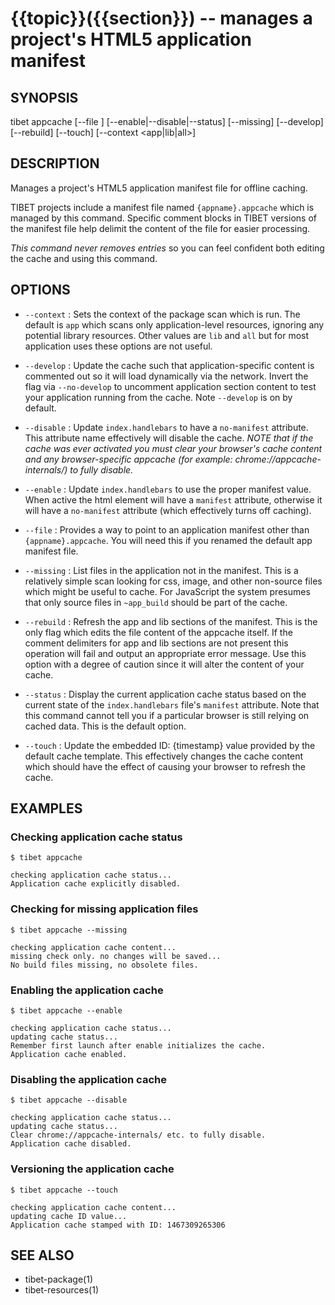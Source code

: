 {{topic}}({{section}}) -- manages a project's HTML5 application manifest
=============================================

## SYNOPSIS

tibet appcache [--file <cachefile>] [--enable|--disable|--status]
    [--missing] [--develop] [--rebuild] [--touch] [--context <app|lib|all>]

## DESCRIPTION

Manages a project's HTML5 application manifest file for offline caching.

TIBET projects include a manifest file named `{appname}.appcache` which is
managed by this command. Specific comment blocks in TIBET versions of the
manifest file help delimit the content of the file for easier processing.

*This command never removes entries* so you can feel confident both editing the
cache and using this command.

## OPTIONS

  * `--context` :
    Sets the context of the package scan which is run. The default is `app`
which scans only application-level resources, ignoring any potential library
resources. Other values are `lib` and `all` but for most application uses these
options are not useful.

  * `--develop` :
    Update the cache such that application-specific content is commented out so
it will load dynamically via the network. Invert the flag via `--no-develop` to
uncomment application section content to test your application running from the
cache. Note `--develop` is on by default.

  * `--disable` :
    Update `index.handlebars` to have a `no-manifest` attribute. This attribute
name effectively will disable the cache. *NOTE that if the cache was ever
activated you must clear your browser's cache content and any browser-specific
appcache (for example: chrome://appcache-internals/) to fully disable.*

  * `--enable` :
    Update `index.handlebars` to use the proper manifest value. When active the
html element will have a `manifest` attribute, otherwise it will have a
`no-manifest` attribute (which effectively turns off caching).

  * `--file` :
    Provides a way to point to an application manifest other than
`{appname}.appcache`. You will need this if you renamed the default app manifest
file.

  * `--missing` :
    List files in the application not in the manifest. This is a relatively
simple scan looking for css, image, and other non-source files which might be
useful to cache. For JavaScript the system presumes that only source files in
`~app_build` should be part of the cache.

  * `--rebuild` :
    Refresh the app and lib sections of the manifest. This is the only flag
which edits the file content of the appcache itself. If the comment delimiters
for app and lib sections are not present this operation will fail and output an
appropriate error message. Use this option with a degree of caution since it
will alter the content of your cache.

  * `--status` :
    Display the current application cache status based on the current state of
the `index.handlebars` file's `manifest` attribute. Note that this command
cannot tell you if a particular browser is still relying on cached data. This is
the default option.

  * `--touch` :
    Update the embedded ID: {timestamp} value provided by the default cache
template. This effectively changes the cache content which should have the
effect of causing your browser to refresh the cache.

## EXAMPLES

### Checking application cache status

    $ tibet appcache

    checking application cache status...
    Application cache explicitly disabled.

### Checking for missing application files

    $ tibet appcache --missing

    checking application cache content...
    missing check only. no changes will be saved...
    No build files missing, no obsolete files.

### Enabling the application cache

    $ tibet appcache --enable

    checking application cache status...
    updating cache status...
    Remember first launch after enable initializes the cache.
    Application cache enabled.

### Disabling the application cache

    $ tibet appcache --disable

    checking application cache status...
    updating cache status...
    Clear chrome://appcache-internals/ etc. to fully disable.
    Application cache disabled.

### Versioning the application cache

    $ tibet appcache --touch

    checking application cache content...
    updating cache ID value...
    Application cache stamped with ID: 1467309265306

## SEE ALSO

  * tibet-package(1)
  * tibet-resources(1)
